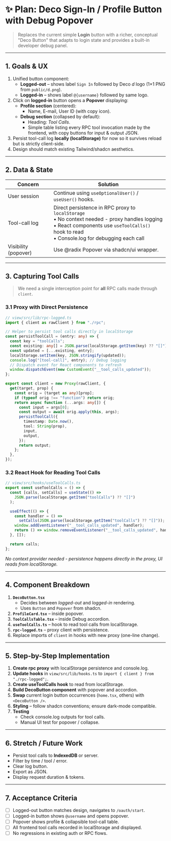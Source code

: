 # ✨ Plan: Deco Sign-In / Profile Button with Debug Popover

> Replaces the current simple **Login** button with a richer, conceptual "Deco
> Button" that adapts to login state and provides a built-in developer debug
> panel.

---

## 1. Goals & UX

1. Unified button component:
   - **Logged-out** – shows label `Sign In` followed by Deco _d_ logo (1×1 PNG
     from `public/d.png`).
   - **Logged-in** – shows label `@{username}` followed by same logo.
2. Click on **logged-in** button opens a **Popover** displaying:
   - **Profile section** (centered):
     - Name, E-mail, User ID (with copy icon).
   - **Debug section** (collapsed by default):
     - Heading: _Tool Calls_.
     - Simple table listing every RPC tool invocation made by the frontend, with
       copy buttons for input & output JSON.
3. Persist tool-call log **locally (localStorage)** for now so it survives
   reload but is strictly client-side.
4. Design should match existing Tailwind/shadcn aesthetics.

---

## 2. Data & State

| Concern              | Solution                                                                                                                                                                                          |
| -------------------- | ------------------------------------------------------------------------------------------------------------------------------------------------------------------------------------------------- |
| User session         | Continue using `useOptionalUser()` / `useUser()` hooks.                                                                                                                                           |
| Tool-call log        | Direct persistence in RPC proxy to `localStorage`<br>• No context needed - proxy handles logging<br>• React components use `useToolCalls()` hook to read<br>• Console.log for debugging each call |
| Visibility (popover) | Use @radix Popover via shadcn/ui wrapper.                                                                                                                                                         |

---

## 3. Capturing Tool Calls

> We need a single interception point for **all** RPC calls made through
> `client`.

### 3.1 Proxy with Direct Persistence

```ts
// view/src/lib/rpc-logged.ts
import { client as rawClient } from "./rpc";

// Helper to persist tool calls directly in localStorage
const persistToolCall = (entry: any) => {
  const key = "toolCalls";
  const existing: any[] = JSON.parse(localStorage.getItem(key) ?? "[]");
  const updated = [...existing, entry];
  localStorage.setItem(key, JSON.stringify(updated));
  console.log("[tool-call]", entry); // Debug logging
  // Dispatch event for React components to refresh
  window.dispatchEvent(new CustomEvent("__tool_calls_updated"));
};

export const client = new Proxy(rawClient, {
  get(target, prop) {
    const orig = (target as any)[prop];
    if (typeof orig !== "function") return orig;
    return async function (...args: any[]) {
      const input = args[0];
      const output = await orig.apply(this, args);
      persistToolCall({
        timestamp: Date.now(),
        tool: String(prop),
        input,
        output,
      });
      return output;
    };
  },
});
```

### 3.2 React Hook for Reading Tool Calls

```ts
// view/src/hooks/useToolCalls.ts
export const useToolCalls = () => {
  const [calls, setCalls] = useState(() =>
    JSON.parse(localStorage.getItem("toolCalls") ?? "[]")
  );

  useEffect(() => {
    const handler = () =>
      setCalls(JSON.parse(localStorage.getItem("toolCalls") ?? "[]"));
    window.addEventListener("__tool_calls_updated", handler);
    return () => window.removeEventListener("__tool_calls_updated", handler);
  }, []);

  return calls;
};
```

_No context provider needed - persistence happens directly in the proxy, UI
reads from localStorage._

---

## 4. Component Breakdown

1. **`DecoButton.tsx`**
   - Decides between _logged-out_ and _logged-in_ rendering.
   - Uses `Button` and `Popover` from shadcn.
2. **`ProfileCard.tsx`** – inside popover.
3. **`ToolCallsTable.tsx`** – inside Debug accordion.
4. **`useToolCalls.ts`** – hook to read tool calls from localStorage.
5. **`rpc-logged.ts`** – proxy client with persistence.
6. Replace imports of `client` in hooks with new proxy (one-line change).

---

## 5. Step-by-Step Implementation

1. **Create rpc proxy** with localStorage persistence and console.log.
2. **Update hooks** in `view/src/lib/hooks.ts` to
   `import { client } from "./rpc-logged";`.
3. **Create useToolCalls hook** to read from localStorage.
4. **Build DecoButton component** with popover and accordion.
5. **Swap** current login button occurrences (`home.tsx`, others) with
   `<DecoButton />`.
6. **Styling** – follow shadcn conventions; ensure dark-mode compatible.
7. **Testing**
   - Check console.log outputs for tool calls.
   - Manual UI test for popover / collapse.

---

## 6. Stretch / Future Work

- Persist tool calls to **IndexedDB** or server.
- Filter by time / tool / error.
- Clear log button.
- Export as JSON.
- Display request duration & tokens.

---

## 7. Acceptance Criteria

- [ ] Logged-out button matches design, navigates to `/oauth/start`.
- [ ] Logged-in button shows `@username` and opens popover.
- [ ] Popover shows profile & collapsible tool-call table.
- [ ] All frontend tool calls recorded in localStorage and displayed.
- [ ] No regressions in existing auth or RPC flows.

